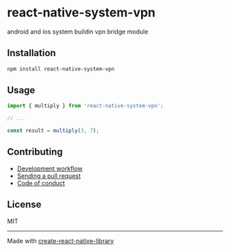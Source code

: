 # react-native-system-vpn

android and ios system buildin vpn bridge module

## Installation


```sh
npm install react-native-system-vpn
```


## Usage


```js
import { multiply } from 'react-native-system-vpn';

// ...

const result = multiply(3, 7);
```


## Contributing

- [Development workflow](CONTRIBUTING.md#development-workflow)
- [Sending a pull request](CONTRIBUTING.md#sending-a-pull-request)
- [Code of conduct](CODE_OF_CONDUCT.md)

## License

MIT

---

Made with [create-react-native-library](https://github.com/callstack/react-native-builder-bob)
